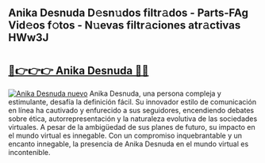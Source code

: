 ## Anika Desnuda D𝚎sn𝚞dos filtr𝚊dos - Parts-FAg Vid𝚎os f𝚘tos - N𝚞evas filtr𝚊ciones atr𝚊ctivas HWw3J

# <h2><a href="http://mb37wt.tromn.icu/?c=Anika+Desnuda">🔗👉👉👉 Anika Desnuda 🔗🔗</a></h2>

[![Anika Desnuda nuevo](https://i.imgur.com/pEAQMta.gif)](http://mb37wt.tromn.icu/?c=Anika+Desnuda)
Anika Desnuda, una persona compleja y estimulante, desafía la definición fácil. Su innovador estilo de comunicación en línea ha cautivado y enfurecido a sus seguidores, encendiendo debates sobre ética, autorrepresentación y la naturaleza evolutiva de las sociedades virtuales. A pesar de la ambigüedad de sus planes de futuro, su impacto en el mundo virtual es innegable. Con un compromiso inquebrantable y un encanto innegable, la presencia de Anika Desnuda en el mundo virtual es incontenible.

